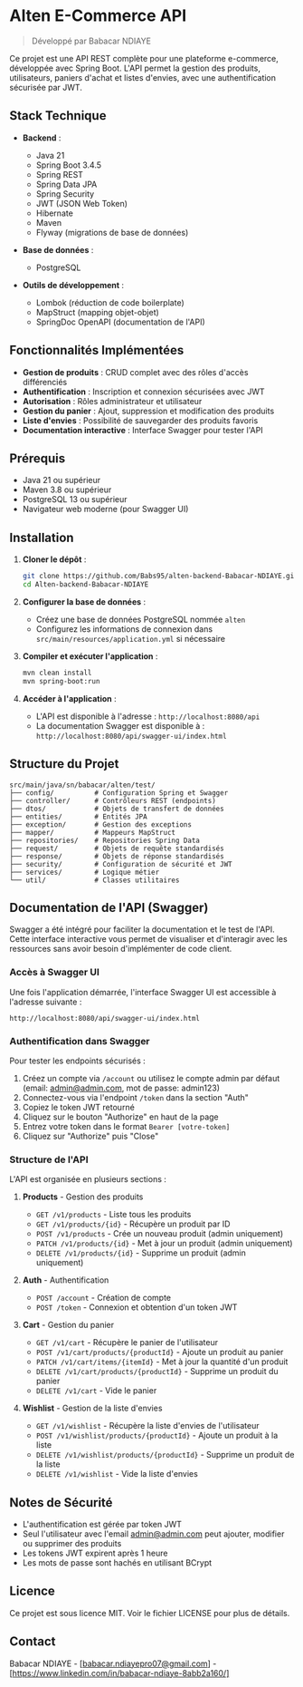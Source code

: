# Alten E-Commerce API
> Développé par Babacar NDIAYE

Ce projet est une API REST complète pour une plateforme e-commerce, développée avec Spring Boot. L'API permet la gestion des produits, utilisateurs, paniers d'achat et listes d'envies, avec une authentification sécurisée par JWT.

## Stack Technique

* **Backend** :
   * Java 21
   * Spring Boot 3.4.5
   * Spring REST
   * Spring Data JPA
   * Spring Security
   * JWT (JSON Web Token)
   * Hibernate
   * Maven
   * Flyway (migrations de base de données)

* **Base de données** :
   * PostgreSQL

* **Outils de développement** :
   * Lombok (réduction de code boilerplate)
   * MapStruct (mapping objet-objet)
   * SpringDoc OpenAPI (documentation de l'API)

## Fonctionnalités Implémentées

* **Gestion de produits** : CRUD complet avec des rôles d'accès différenciés
* **Authentification** : Inscription et connexion sécurisées avec JWT
* **Autorisation** : Rôles administrateur et utilisateur
* **Gestion du panier** : Ajout, suppression et modification des produits
* **Liste d'envies** : Possibilité de sauvegarder des produits favoris
* **Documentation interactive** : Interface Swagger pour tester l'API

## Prérequis

* Java 21 ou supérieur
* Maven 3.8 ou supérieur
* PostgreSQL 13 ou supérieur
* Navigateur web moderne (pour Swagger UI)

## Installation

1. **Cloner le dépôt** :
   ```bash
   git clone https://github.com/Babs95/alten-backend-Babacar-NDIAYE.git
   cd Alten-backend-Babacar-NDIAYE
   ```

2. **Configurer la base de données** :
   * Créez une base de données PostgreSQL nommée `alten`
   * Configurez les informations de connexion dans `src/main/resources/application.yml` si nécessaire

3. **Compiler et exécuter l'application** :
   ```bash
   mvn clean install
   mvn spring-boot:run
   ```

4. **Accéder à l'application** :
   * L'API est disponible à l'adresse : `http://localhost:8080/api`
   * La documentation Swagger est disponible à : `http://localhost:8080/api/swagger-ui/index.html`

## Structure du Projet

```
src/main/java/sn/babacar/alten/test/
├── config/          # Configuration Spring et Swagger
├── controller/      # Contrôleurs REST (endpoints)
├── dtos/            # Objets de transfert de données
├── entities/        # Entités JPA
├── exception/       # Gestion des exceptions
├── mapper/          # Mappeurs MapStruct
├── repositories/    # Repositories Spring Data
├── request/         # Objets de requête standardisés
├── response/        # Objets de réponse standardisés
├── security/        # Configuration de sécurité et JWT
├── services/        # Logique métier
└── util/            # Classes utilitaires
```

## Documentation de l'API (Swagger)

Swagger a été intégré pour faciliter la documentation et le test de l'API. Cette interface interactive vous permet de visualiser et d'interagir avec les ressources sans avoir besoin d'implémenter de code client.

### Accès à Swagger UI

Une fois l'application démarrée, l'interface Swagger UI est accessible à l'adresse suivante :
```
http://localhost:8080/api/swagger-ui/index.html
```

### Authentification dans Swagger

Pour tester les endpoints sécurisés :

1. Créez un compte via `/account` ou utilisez le compte admin par défaut (email: admin@admin.com, mot de passe: admin123)
2. Connectez-vous via l'endpoint `/token` dans la section "Auth"
3. Copiez le token JWT retourné
4. Cliquez sur le bouton "Authorize" en haut de la page
5. Entrez votre token dans le format `Bearer [votre-token]`
6. Cliquez sur "Authorize" puis "Close"

### Structure de l'API

L'API est organisée en plusieurs sections :

1. **Products** - Gestion des produits
   * `GET /v1/products` - Liste tous les produits
   * `GET /v1/products/{id}` - Récupère un produit par ID
   * `POST /v1/products` - Crée un nouveau produit (admin uniquement)
   * `PATCH /v1/products/{id}` - Met à jour un produit (admin uniquement)
   * `DELETE /v1/products/{id}` - Supprime un produit (admin uniquement)

2. **Auth** - Authentification
   * `POST /account` - Création de compte
   * `POST /token` - Connexion et obtention d'un token JWT

3. **Cart** - Gestion du panier
   * `GET /v1/cart` - Récupère le panier de l'utilisateur
   * `POST /v1/cart/products/{productId}` - Ajoute un produit au panier
   * `PATCH /v1/cart/items/{itemId}` - Met à jour la quantité d'un produit
   * `DELETE /v1/cart/products/{productId}` - Supprime un produit du panier
   * `DELETE /v1/cart` - Vide le panier

4. **Wishlist** - Gestion de la liste d'envies
   * `GET /v1/wishlist` - Récupère la liste d'envies de l'utilisateur
   * `POST /v1/wishlist/products/{productId}` - Ajoute un produit à la liste
   * `DELETE /v1/wishlist/products/{productId}` - Supprime un produit de la liste
   * `DELETE /v1/wishlist` - Vide la liste d'envies

## Notes de Sécurité

* L'authentification est gérée par token JWT
* Seul l'utilisateur avec l'email admin@admin.com peut ajouter, modifier ou supprimer des produits
* Les tokens JWT expirent après 1 heure
* Les mots de passe sont hachés en utilisant BCrypt

## Licence

Ce projet est sous licence MIT. Voir le fichier LICENSE pour plus de détails.

## Contact

Babacar NDIAYE - [babacar.ndiayepro07@gmail.com] - [https://www.linkedin.com/in/babacar-ndiaye-8abb2a160/]